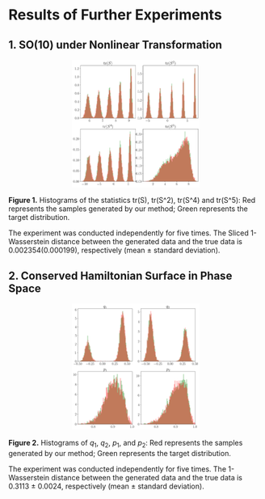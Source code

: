# Results of Further Experiments


## 1. SO(10) under Nonlinear Transformation

<!-- ![SO10 with nonlinear transformation](SOnTrans.png) -->

<p align="center">
<img src="SOnTrans.png" style="width: 50%; height: auto;">
</p>

**Figure 1.** Histograms of the statistics tr(S), tr(S^2), tr(S^4) and tr(S^5): Red represents the samples generated by our method; Green represents the target distribution.

The experiment was conducted independently for five times. The Sliced 1-Wasserstein distance between the generated data and the true data is 0.002354(0.000199), respectively (mean $\pm$ standard deviation).


## 2. Conserved Hamiltonian Surface in Phase Space



<p align="center">
<img src="Hamilton.png" style="width: 50%; height: auto;">
</p>


**Figure 2.** Histograms of $q_1$, $q_2$, $p_1$, and $p_2$: Red represents the samples generated by our method; Green represents the target distribution.

The experiment was conducted independently for five times. The 1-Wasserstein distance between the generated data and the true data is 0.3113 $\pm$ 0.0024, respectively (mean $\pm$ standard deviation).
